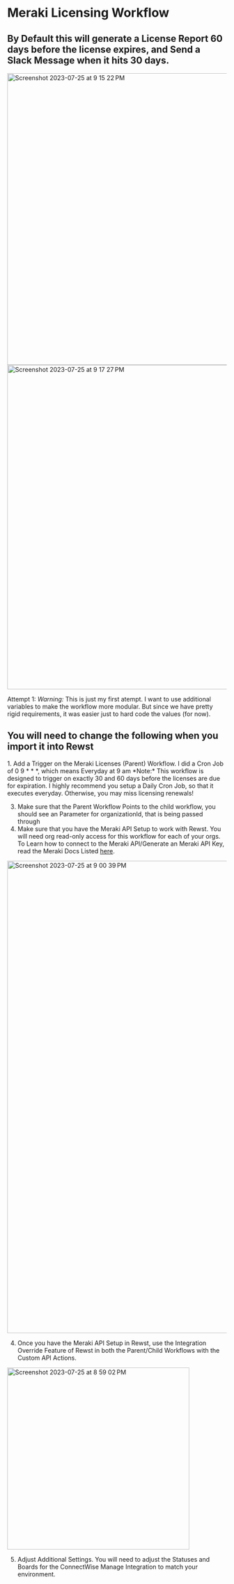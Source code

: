 <h1> Meraki Licensing Workflow </h1>

<h2>By Default this will generate a License Report 60 days before the license expires, and Send a Slack Message when it hits 30 days. </h2>

<img width="670" alt="Screenshot 2023-07-25 at 9 15 22 PM" src="https://github.com/PEAKE-Technology-Partners/Rewst-Workflows/assets/59022873/537a366a-ad0b-439d-81ab-799e98ccbad3">
<img width="745" alt="Screenshot 2023-07-25 at 9 17 27 PM" src="https://github.com/PEAKE-Technology-Partners/Rewst-Workflows/assets/59022873/12864dc9-95a4-46cb-bff4-f645f82b926f">

Attempt 1:
*Warning:* This is just my first atempt. I want to use additional variables to make the workflow more modular. But since we have pretty rigid requirements, it was easier just to hard code the values (for now). 


<h2>You will need to change the following when you import it into Rewst</h2>
1. Add a Trigger on the Meraki Licenses (Parent) Workflow. I did a Cron Job of 0 9 * * *, which means Everyday at 9 am
*Note:* This workflow is designed to trigger on exactly 30 and 60 days before the licenses are due for expiration. I highly recommend you setup
a Daily Cron Job, so that it executes everyday. Otherwise, you may miss licensing renewals!


3. Make sure that the Parent Workflow Points to the child workflow, you should see an Parameter for organizationId, that is being passed through
4. Make sure that you have the Meraki API Setup to work with Rewst. You will need org read-only access for this workflow for each of your orgs.
To Learn how to connect to the Meraki API/Generate an Meraki API Key, read the Meraki Docs Listed [here](https://developer.cisco.com/meraki/api-latest/introduction/#whats-new-in-v1).

<img width="1085" alt="Screenshot 2023-07-25 at 9 00 39 PM" src="https://github.com/PEAKE-Technology-Partners/Rewst-Workflows/assets/59022873/ac99d0d9-886b-4cf7-b909-16cac5dabe47">


4. Once you have the Meraki API Setup in Rewst, use the Integration Override Feature of Rewst in both the Parent/Child Workflows with the Custom API Actions. 

<img width="418" alt="Screenshot 2023-07-25 at 8 59 02 PM" src="https://github.com/PEAKE-Technology-Partners/Rewst-Workflows/assets/59022873/f22b1913-3a70-4e11-8150-9dedcd7f2ac1">

5. Adjust Additional Settings. You will need to adjust the Statuses and Boards for the ConnectWise Manage Integration to match your environment. 
